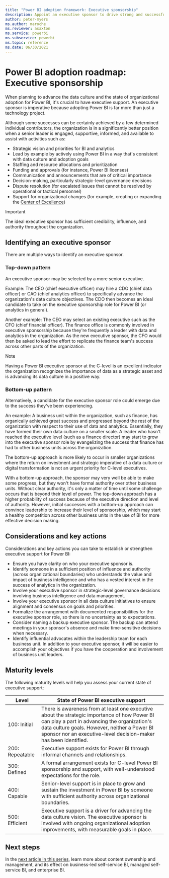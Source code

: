 ```yaml
---
title: "Power BI adoption framework: Executive sponsorship"
description: Appoint an executive sponsor to drive strong and successful adoption of Power BI.
author: peter-myers
ms.author: maroche
ms.reviewer: asaxton
ms.service: powerbi
ms.subservice: powerbi
ms.topic: reference
ms.date: 06/30/2021
---
```


# Power BI adoption roadmap: Executive sponsorship

When planning to advance the data culture and the state of organizational adoption for Power BI, it's crucial to have executive support. An executive sponsor is imperative because adopting Power BI is far more than just a technology project.

Although some successes can be certainly achieved by a few determined individual contributors, the organization is in a significantly better position when a senior leader is engaged, supportive, informed, and available to assist with activities such as:

- Strategic vision and priorities for BI and analytics
- Lead by example by actively using Power BI in a way that's consistent with data culture and adoption goals
- Staffing and resource allocations and prioritization
- Funding and approvals (for instance, Power BI licenses)
- Communication and announcements that are of critical importance
- Decision-making, particularly strategic-level governance decisions
- Dispute resolution (for escalated issues that cannot be resolved by operational or tactical personnel)
- Support for organizational changes (for example, creating or expanding the [Center of Excellence](powerbi-adoption-roadmap-center-of-excellence.md))

> [!IMPORTANT]
> The ideal executive sponsor has sufficient credibility, influence, and authority throughout the organization.

## Identifying an executive sponsor

There are multiple ways to identify an executive sponsor.

### Top-down pattern

An executive sponsor may be selected by a more senior executive.

Example: The CEO (chief executive officer) may hire a CDO (chief data officer) or CAO (chief analytics officer) to specifically advance the organization's data culture objectives. The CDO then becomes an ideal candidate to take on the executive sponsorship role for Power BI (or analytics in general).

Another example: The CEO may select an existing executive such as the CFO (chief financial officer). The finance office is commonly involved in executive sponsorship because they're frequently a leader with data and analytics in the organization. As the new executive sponsor, the CFO would then be asked to lead the effort to replicate the finance team's success across other parts of the organization.

> [!NOTE]
> Having a Power BI executive sponsor at the C-level is an excellent indicator the organization recognizes the importance of data as a strategic asset and is advancing its data culture in a positive way.

### Bottom-up pattern

Alternatively, a candidate for the executive sponsor role could emerge due to the success they've been experiencing.

An example: A business unit within the organization, such as finance, has organically achieved great success and progressed beyond the rest of the organization with respect to their use of data and analytics. Essentially, they have formed their own data culture on a smaller scale. A leader who hasn't reached the executive level (such as a finance director) may start to grow into the executive sponsor role by evangelizing the success that finance has had to other business units across the organization.

The bottom-up approach is more likely to occur in smaller organizations where the return on investment and strategic imperative of a data culture or digital transformation is not an urgent priority for C-level executives.

With a bottom-up approach, the sponsor may very well be able to make some progress, but they won't have formal authority over other business units. Without clear authority, it's only a matter of time until some challenge occurs that is beyond their level of power. The top-down approach has a higher probability of success because of the executive direction and level of authority. However, initial successes with a bottom-up approach can convince leadership to increase their level of sponsorship, which may start a healthy competition across other business units in the use of BI for more effective decision making.

## Considerations and key actions

Considerations and key actions you can take to establish or strengthen executive support for Power BI:

- Ensure you have clarity on who your executive sponsor is.
- Identify someone in a sufficient position of influence and authority (across organizational boundaries) who understands the value and impact of business intelligence and who has a vested interest in the success of analytics in the organization.
- Involve your executive sponsor in strategic-level governance decisions involving business intelligence and data management.
- Involve your executive sponsor in all data culture initiatives to ensure alignment and consensus on goals and priorities.
- Formalize the arrangement with documented responsibilities for the executive sponsor role, so there is no uncertainty as to expectations.
- Consider naming a backup executive sponsor. The backup can attend meetings in your sponsor's absence and make time-sensitive decisions when necessary.
- Identify influential advocates within the leadership team for each business unit. In addition to your executive sponsor, it will be easier to accomplish your objectives if you have the cooperation and involvement of business unit leaders.

## Maturity levels

The following maturity levels will help you assess your current state of executive support:

| **Level** | **State of Power BI executive support** |
| --- | --- |
| 100: Initial | There is awareness from at least one executive about the strategic importance of how Power BI can play a part in advancing the organization's data culture goals. However, neither a Power BI sponsor nor an executive-level decision-maker has been identified. |
| 200: Repeatable | Executive support exists for Power BI through informal channels and relationships. |
| 300: Defined | A formal arrangement exists for C-level Power BI sponsorship and support, with well-understood expectations for the role. |
| 400: Capable | Senior-level support is in place to grow and sustain the investment in Power BI by someone with sufficient authority across organizational boundaries. |
| 500: Efficient | Executive support is a driver for advancing the data culture vision. The executive sponsor is involved with ongoing organizational adoption improvements, with measurable goals in place. |

## Next steps

In the [next article in this series](powerbi-adoption-roadmap-content-ownership-and-management.md), learn more about content ownership and management, and its effect on business-led self-service BI, managed self-service BI, and enterprise BI.
